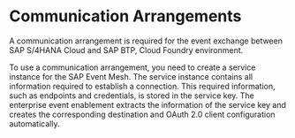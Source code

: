 <!-- loio214442004da34f738a97f7e924db7fed -->

# Communication Arrangements

A communication arrangement is required for the event exchange between SAP S/4HANA Cloud and SAP BTP, Cloud Foundry environment.



To use a communication arrangement, you need to create a service instance for the SAP Event Mesh. The service instance contains all information required to establish a connection. This required information, such as endpoints and credentials, is stored in the service key. The enterprise event enablement extracts the information of the service key and creates the corresponding destination and OAuth 2.0 client configuration automatically.

